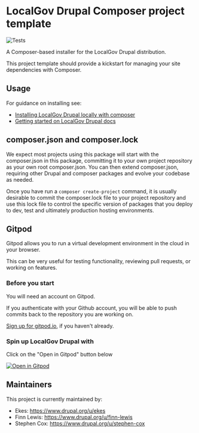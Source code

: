 # LocalGov Drupal Composer project template

![Tests](https://github.com/localgovdrupal/localgov_project/actions/workflows/test.yml/badge.svg)

A Composer-based installer for the LocalGov Drupal distribution.

This project template should provide a kickstart for managing your site dependencies with Composer.

## Usage 

For guidance on installing see: 

 - [Installing LocalGov Drupal locally with composer](https://github.com/localgovdrupal/localgov#installing-localgov-drupal-locally-with-composer)
 - [Getting started on LocalGov Drupal docs](https://docs.localgovdrupal.org/devs/getting-started/)

## composer.json and composer.lock

We expect most projects using this package will start with the composer.json in this package, committing it to your own project repository as your own root composer.json. You can then extend composer.json, requiring other Drupal and composer packages and evolve your codebase as needed.

Once you have run a `composer create-project` command, it is usually desirable to commit the composer.lock file to your project repository and use this lock file to control the specific version of packages that you deploy to dev, test and ultimately production hosting environments. 

## Gitpod

Gitpod allows you to run a virtual development environment in the cloud in your browser. 

This can be very useful for testing functionality, reviewing pull requests, or working on features. 

### Before you start

You will need an account on Gitpod. 

If you authenticate with your Github account, you will be able to push commits back to the repository you are working on.

[Sign up for gitpod.io](https://gitpod.io/login), if you haven't already. 

### Spin up LocalGov Drupal with 

Click on the "Open in Gitpod" button below

[![Open in Gitpod](https://gitpod.io/button/open-in-gitpod.svg)](https://gitpod.io/#https://github.com/localgovdrupal/localgov_project)

## Maintainers

This project is currently maintained by: 

 - Ekes: https://www.drupal.org/u/ekes
 - Finn Lewis: https://www.drupal.org/u/finn-lewis
 - Stephen Cox: https://www.drupal.org/u/stephen-cox 
